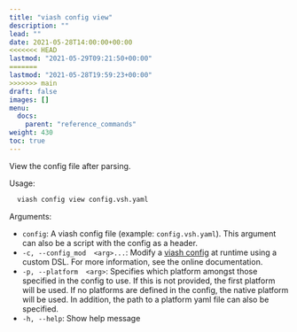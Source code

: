 ```yaml
---
title: "viash config view"
description: ""
lead: ""
date: 2021-05-28T14:00:00+00:00
<<<<<<< HEAD
lastmod: "2021-05-29T09:21:50+00:00"
=======
lastmod: "2021-05-28T19:59:23+00:00"
>>>>>>> main
draft: false
images: []
menu:
  docs:
    parent: "reference_commands"
weight: 430
toc: true
---
```




View the config file after parsing.

Usage:

``` bash
  viash config view config.vsh.yaml
```

Arguments:

-   `config`: A viash config file (example: `config.vsh.yaml`). This
    argument can also be a script with the config as a header.
-   `-c, --config_mod  <arg>...`: Modify a [viash
    config](/docs/reference_config/config) at runtime using a custom
    DSL. For more information, see the online documentation.
-   `-p, --platform  <arg>`: Specifies which platform amongst those
    specified in the config to use. If this is not provided, the first
    platform will be used. If no platforms are defined in the config,
    the native platform will be used. In addition, the path to a
    platform yaml file can also be specified.
-   `-h, --help`: Show help message
